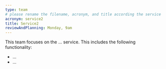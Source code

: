 ```yaml
---
type: team
# please rename the filename, acronym, and title according the service implemented
acronym: service2
title: Service2
reviewAndPlanning: Monday, 9am
---
```


This team focuses on the ... service. This includes the following functionality: 

* ...
* ...